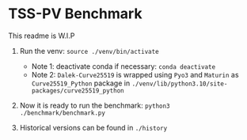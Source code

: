 # TSS-PV Benchmark
This readme is W.I.P

1. Run the venv:
   ``
   source ./venv/bin/activate
   ``
   - Note 1: deactivate conda if necessary: `conda deactivate`
   - Note 2: `Dalek-Curve25519` is wrapped using `Pyo3` and `Maturin` as `Curve25519_Python` package in `./venv/lib/python3.10/site-packages/curve25519_python`

2. Now it is ready to run the benchmark: `python3 ./benchmark/benchmark.py`
3. Historical versions can be found in `./history`
